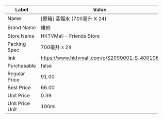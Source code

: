 | Label           | Value                                        |
| --------------- | -------------------------------------------- |
| Name            | [原箱] 蒸餾水 (700毫升 X 24)                        |
| Brand Name      | 維他                                           |
| Store Name      | HKTVMall - Friends Store                     |
| Packing Spec    | 700毫升 x 24                                   |
| link            | https://www.hktvmall.com/p/S2090001_S_400106 |
| Purchasable     | false                                        |
| Regular Price   | 91.00                                        |
| Best Price      | 66.00                                        |
| Unit Price      | 0.39                                         |
| Unit Price Unit | 100ml                                        |
